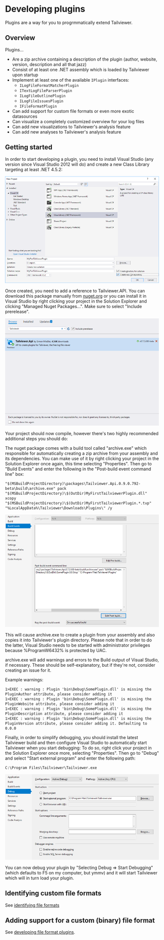 # Developing plugins

Plugins are a way for you to progrmmatically extend Tailviewer.

## Overview

Plugins...

- Are a zip archive containing a description of the plugin (author, website, version, description and all that jazz)
- Consist of at least one .NET assembly which is loaded by Tailviewer upon startup
- Implement at least one of the available `IPlugin` interfaces:
   - `ILogFileFormatMatcherPlugin`
   - `ITextLogFileParserPlugin`
   - `ILogFileOutlinePlugin`
   - `ILogFileIssuesPlugin`
   - `IFileFormatPlugin`
- Can add support for custom file formats or even more exotic datasources
- Can visualize a completely customized overview for your log files
- Can add new visualizations to Tailviewer's analysis feature
- Can add new analyses to Tailviewer's analysis feature

## Getting started

In order to start developing a plugin, you need to install Visual Studio (any version since Visual Studio 2012 will do)
and create a new Class Library targeting at least .NET 4.5.2:

![Creating a project in Visual Studio](CreateProject.png?raw=true)

Once created, you need to add a reference to Tailviewer.API. You can download this package manually from [nuget.org](https://www.nuget.org/packages/tailviewer.api/) or
you can install it in Visual Studio by right clicking your project in the Solution Explorer and clicking "Managed Nuget Packages...". Make sure
to select "Include prerelease".

![Installing the nuget package in Visual Studio](NugetPackage.png?raw=true)

Your project should now compile, however there's two highly recommended additional steps you should do:

The nuget package comes with a build tool called "archive.exe" which responsible for automatically creating a zip archive from your assembly and its dependencies.
You can make use of it by right clicking your project in the Solution Explorer once again, this time selecting "Properties". Then go to "Build Events" and enter the
following in the "Post-build event command line" box:

```
"$(MSBuildProjectDirectory)\packages\Tailviewer.Api.0.9.0.792-beta\build\archive.exe" pack "$(MSBuildProjectDirectory)\$(OutDir)MyFirstTailviewerPlugin.dll"
xcopy "$(MSBuildProjectDirectory)\$(OutDir)MyFirstTailviewerPlugin.*.tvp" "%LocalAppData%\Tailviewer\Downloads\Plugins\" /y
```

![Configuring the post-build event](BuildEvents.png?raw=true)

This will cause archive.exe to create a plugin from your assembly and also copies it into Tailviewer's plugin directory. Please note that in order to do the latter, Visual Studio needs to be started
with administrator privileges because %ProgramW6432% is protected by UAC.  

archive.exe will add warnings and errors to the Build output of Visual Studio, if necessary. These should be self-explanatory,
but if they're not, consider creating an issue for it.

Example warnings:
```
1>EXEC : warning : Plugin 'bin\Debug\SomePlugin.dll' is missing the PluginAuthor attribute, please consider adding it
1>EXEC : warning : Plugin 'bin\Debug\SomePlugin.dll' is missing the PluginWebsite attribute, please consider adding it
1>EXEC : warning : Plugin 'bin\Debug\SomePlugin.dll' is missing the PluginDescription attribute, please consider adding it
1>EXEC : warning : Plugin 'bin\Debug\SomePlugin.dll' is missing the PluginVersion attribute, please consider adding it. Defaulting to 0.0.0
```

Finally, in order to simplify debugging, you should install the latest Tailviewer build and then configure Visual Studio to automatically start Tailviewer when you start debugging:
To do so, right click your project in the Solution Explorer once more, selecting "Properties". Then go to "Debug" and select "Start external program" and enter the following path:

```
C:\Program Files\Tailviewer\Tailviewer.exe
```

![Configuration debugger](DebugSettings.png?raw=true)

You can now debug your plugin by "Selecting Debug => Start Debugging" (which defaults to F5 on my computer, but ymmv) and it will start Tailviewer which will in turn load your plugin.

## Identifying custom file formats

See [identifying file formats](IdentifyingFileFormats.md)

## Adding support for a custom (binary) file format

See [developing file format plugins](DevelopingFileFormatPlugins.md).
